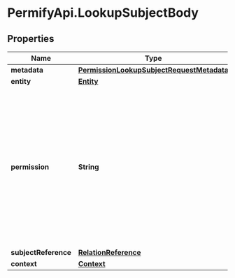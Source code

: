 # PermifyApi.LookupSubjectBody

## Properties

Name | Type | Description | Notes
------------ | ------------- | ------------- | -------------
**metadata** | [**PermissionLookupSubjectRequestMetadata**](PermissionLookupSubjectRequestMetadata.md) |  | [optional] 
**entity** | [**Entity**](Entity.md) |  | [optional] 
**permission** | **String** | Permission to be checked, can be a permission or relation. Required, and must match the pattern \&quot;^([a-zA-Z][a-zA-Z0-9_]{1,62}[a-zA-Z0-9])$\&quot;, max 64 bytes. | [optional] 
**subjectReference** | [**RelationReference**](RelationReference.md) |  | [optional] 
**context** | [**Context**](Context.md) |  | [optional] 


